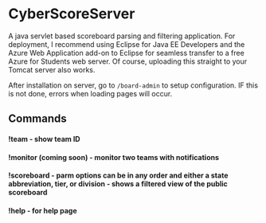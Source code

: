 # CyberScoreServer
A java servlet based scoreboard parsing and filtering application. For deployment, I recommend using Eclipse for Java EE Developers and the Azure Web Application add-on to Eclipse for seamless transfer to a free Azure for Students web server. Of course, uploading this straight to your Tomcat server also works.

After installation on server, go to `/board-admin` to setup configuration. IF this is not done, errors when loading pages will occur.

## Commands
#### !team <last four of team ID> - show team ID
#### !monitor <last four of team ID> <last four of another team ID> (coming soon) - monitor two teams with notifications
#### !scoreboard <parm1> <parm2> <parm3> - parm options can be in any order and either a state abbreviation, tier, or division - shows a filtered view of the public scoreboard
#### !help - for help page

